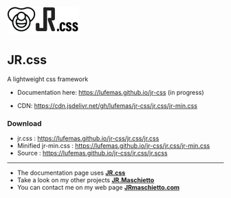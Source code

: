 <img src="./assets/img/jr.css.png">

# JR.css

A lightweight css framework

- Documentation here: https://lufemas.github.io/jr-css  (in progress)


- CDN: https://cdn.jsdelivr.net/gh/lufemas/jr-css/jr.css/jr-min.css

### Download

- jr.css : https://lufemas.github.io/jr-css/jr.css/jr.css
- Minified jr-min.css : https://lufemas.github.io/jr-css/jr.css/jr-min.css 
- Source : https://lufemas.github.io/jr-css/jr.css/jr.scss  

___
- The documentation page uses <strong><a href="https://github.com/lufemas/jr-css" target="_blank">JR.css</a></strong></li>
- Take a look on my other projects <strong><a href="https://github.com/lufemas" target="_blank">JR.Maschietto</a></strong></li>
- You can contact me on my web page <strong><a href="http://jrmaschietto.com" target="_blank">JRmaschietto.com</a></strong></li>